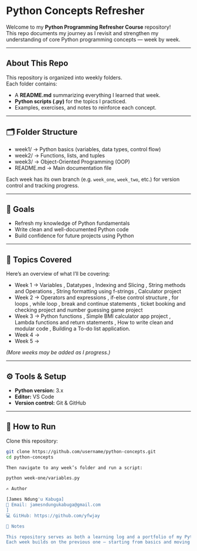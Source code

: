 #  Python Concepts Refresher

Welcome to my **Python Programming Refresher Course** repository!  
This repo documents my journey as I revisit and strengthen my understanding of core Python programming concepts — week by week.

---

##  About This Repo
This repository is organized into weekly folders.  
Each folder contains:
- A **README.md** summarizing everything I learned that week.
- **Python scripts (.py)** for the topics I practiced.
- Examples, exercises, and notes to reinforce each concept.

---

## 🗂️ Folder Structure

- week1/ → Python basics (variables, data types, control flow)
- week2/ → Functions, lists, and tuples
- week3/ → Object-Oriented Programming (OOP)
- README.md → Main documentation file



Each week has its own branch (e.g. `week_one`, `week_two`, etc.) for version control and tracking progress.

---

## 🎯 Goals
- Refresh my knowledge of Python fundamentals  
- Write clean and well-documented Python code  
- Build confidence for future projects using Python  

---

## 🧠 Topics Covered
Here’s an overview of what I’ll be covering:
- Week 1 → Variables , Datatypes , Indexing and Slicing , String methods and Operations , String formatting using f-strings , Calculator project
- Week 2 → Operators and expressions , if-else control structure , for loops , while loop , break and continue statements , ticket booking and checking project and number guessing game project
- Week 3 → Python functions , Simple BMI calculator app project , Lambda functions and return statements , How to write clean and modular code , Building a To-do list application. 
- Week 4 → 
- Week 5 →  

*(More weeks may be added as I progress.)*

---

## ⚙️ Tools & Setup
- **Python version:** 3.x  
- **Editor:** VS Code  
- **Version control:** Git & GitHub  

---

## 🚀 How to Run
Clone this repository:
```bash
git clone https://github.com/username/python-concepts.git
cd python-concepts

Then navigate to any week’s folder and run a script:

python week-one/variables.py

✍️ Author

[James Ndung'u Kabuga]
📧 Email: jamesndungukabuga@gmail.com
]
💻 GitHub: https://github.com/yfwjay

🌟 Notes

This repository serves as both a learning log and a portfolio of my Python progress.
Each week builds on the previous one — starting from basics and moving to advanced topics.

